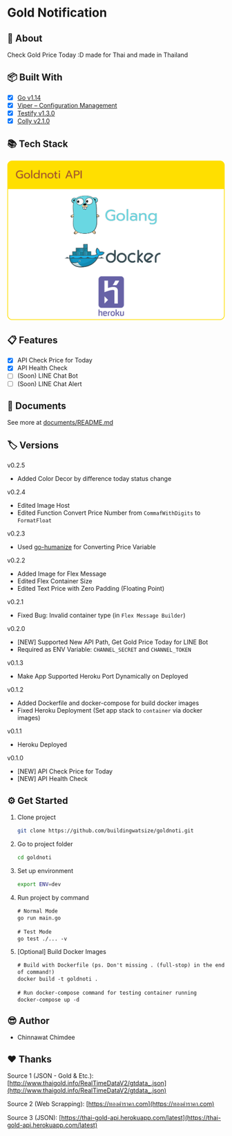 # Gold Notification

## 📘 About

Check Gold Price Today :D made for Thai and made in Thailand

## 📦 Built With

- [x] [Go v1.14](https://github.com/golang/go)
- [x] [Viper – Configuration Management](https://github.com/spf13/viper)
- [x] [Testify v1.3.0](https://github.com/stretchr/testify)
- [x] [Colly v2.1.0](https://github.com/gocolly/colly)

## 📚 Tech Stack

![./documents/tech-stack.png](./documents/tech-stack.png)

## 📋 Features

- [x] API Check Price for Today
- [x] API Health Check
- [ ] (Soon) LINE Chat Bot
- [ ] (Soon) LINE Chat Alert

## 📝 Documents

See more at [documents/README.md](documents/README.md)

## 🏷 Versions

v0.2.5

- Added Color Decor by difference today status change

v0.2.4

- Edited Image Host
- Edited Function Convert Price Number from `CommafWithDigits` to `FormatFloat`
  
v0.2.3

- Used [go-humanize](https://github.com/dustin/go-humanize) for Converting Price Variable

v0.2.2

- Added Image for Flex Message
- Edited Flex Container Size
- Edited Text Price with Zero Padding (Floating Point)

v0.2.1

- Fixed Bug: Invalid container type (in `Flex Message Builder`)

v0.2.0

- [NEW] Supported New API Path, Get Gold Price Today for LINE Bot
- Required as ENV Variable: `CHANNEL_SECRET` and `CHANNEL_TOKEN`

v0.1.3

- Make App Supported Heroku Port Dynamically on Deployed

v0.1.2

- Added Dockerfile and docker-compose for build docker images
- Fixed Heroku Deployment (Set app stack to `container` via docker images)

v0.1.1

- Heroku Deployed

v0.1.0

- [NEW] API Check Price for Today
- [NEW] API Health Check

## ⚙ Get Started

1. Clone project

    ```bash
    git clone https://github.com/buildingwatsize/goldnoti.git
    ```

2. Go to project folder

    ```bash
    cd goldnoti
    ```

3. Set up environment

    ```bash
    export ENV=dev
    ```

4. Run project by command

    ```shell
    # Normal Mode
    go run main.go

    # Test Mode
    go test ./... -v
    ```

5. [Optional] Build Docker Images

    ```shell
    # Build with Dockerfile (ps. Don't missing . (full-stop) in the end of command!)
    docker build -t goldnoti .

    # Run docker-compose command for testing container running
    docker-compose up -d
    ```

## 😎 Author

- Chinnawat Chimdee

## ❤️ Thanks

Source 1 (JSON - Gold & Etc.): [http://www.thaigold.info/RealTimeDataV2/gtdata_.json](http://www.thaigold.info/RealTimeDataV2/gtdata_.json)

Source 2 (Web Scrapping): [https://ทองคําราคา.com](https://ทองคําราคา.com)

Source 3 (JSON): [https://thai-gold-api.herokuapp.com/latest](https://thai-gold-api.herokuapp.com/latest)
